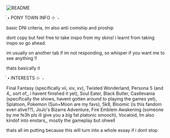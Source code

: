 ![README](https://github.com/sephirothkisser/sephirothkisser/assets/148183080/fcad81a6-3e97-41c1-984a-235fb7d50df4)

๋࣭ ⭑ PONY TOWN INFO ⊹ ࣪ ˖

basic DNI criteria, im also anti comship and proship

dont copy but feel free to take inspo from my skins! i learnt from taking inspo so go ahead.

im usually on another tab if im not responding, so whisper if you want me to see anything !!

thats basically it


๋࣭ ⭑ INTERESTS ⊹ ࣪ ˖

Final Fantasy (specifically vii, xiv, xv), Twisted Wonderland, Persona 5 (and 4,, sort of,, i havent finished it yet), Soul Eater, Black Butler, Castlevania (specifically the shows, havent gotten around to playing the games yet), Splatoon, Pokemon (Sun+Moon are my favs), Sk8, Bloomic (is this fandom even alive??), JoJo's Bizarre Adventure, Fire Emblem Awakening (someone by me fe3h pls ill give you a big fat platonic smooch), Vocaloid, Im also kindof into enstars,, mostly the gameplay but ohwell

thats all im putting because this will turn into a whole essay if i dont stop
